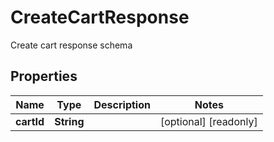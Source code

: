 

# CreateCartResponse

Create cart response schema

## Properties

| Name | Type | Description | Notes |
|------------ | ------------- | ------------- | -------------|
|**cartId** | **String** |  |  [optional] [readonly] |



